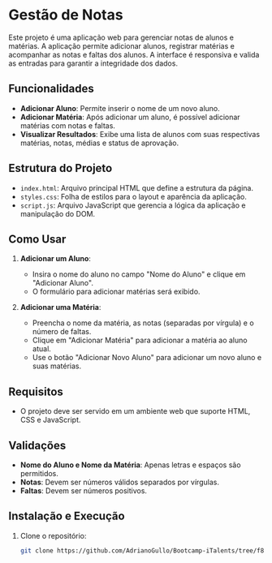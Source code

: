 # Gestão de Notas

Este projeto é uma aplicação web para gerenciar notas de alunos e matérias. A aplicação permite adicionar alunos, registrar matérias e acompanhar as notas e faltas dos alunos. A interface é responsiva e valida as entradas para garantir a integridade dos dados.

## Funcionalidades

- **Adicionar Aluno**: Permite inserir o nome de um novo aluno.
- **Adicionar Matéria**: Após adicionar um aluno, é possível adicionar matérias com notas e faltas.
- **Visualizar Resultados**: Exibe uma lista de alunos com suas respectivas matérias, notas, médias e status de aprovação.

## Estrutura do Projeto

- `index.html`: Arquivo principal HTML que define a estrutura da página.
- `styles.css`: Folha de estilos para o layout e aparência da aplicação.
- `script.js`: Arquivo JavaScript que gerencia a lógica da aplicação e manipulação do DOM.

## Como Usar

1. **Adicionar um Aluno**:
   - Insira o nome do aluno no campo "Nome do Aluno" e clique em "Adicionar Aluno".
   - O formulário para adicionar matérias será exibido.

2. **Adicionar uma Matéria**:
   - Preencha o nome da matéria, as notas (separadas por vírgula) e o número de faltas.
   - Clique em "Adicionar Matéria" para adicionar a matéria ao aluno atual.
   - Use o botão "Adicionar Novo Aluno" para adicionar um novo aluno e suas matérias.

## Requisitos

- O projeto deve ser servido em um ambiente web que suporte HTML, CSS e JavaScript.

## Validações

- **Nome do Aluno e Nome da Matéria**: Apenas letras e espaços são permitidos.
- **Notas**: Devem ser números válidos separados por vírgulas.
- **Faltas**: Devem ser números positivos.

## Instalação e Execução

1. Clone o repositório:

   ```bash
   git clone https://github.com/AdrianoGullo/Bootcamp-iTalents/tree/f88262796c627141f663cf7520335825c83fa9be/Atv2
